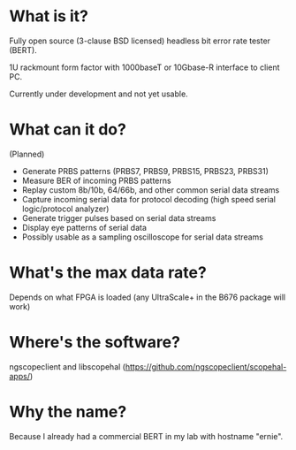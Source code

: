 # What is it?

Fully open source (3-clause BSD licensed) headless bit error rate tester (BERT).

1U rackmount form factor with 1000baseT or 10Gbase-R interface to client PC.

Currently under development and not yet usable.

# What can it do?

(Planned)

* Generate PRBS patterns (PRBS7, PRBS9, PRBS15, PRBS23, PRBS31)
* Measure BER of incoming PRBS patterns
* Replay custom 8b/10b, 64/66b, and other common serial data streams
* Capture incoming serial data for protocol decoding (high speed serial logic/protocol analyzer)
* Generate trigger pulses based on serial data streams
* Display eye patterns of serial data
* Possibly usable as a sampling oscilloscope for serial data streams

# What's the max data rate?

Depends on what FPGA is loaded (any UltraScale+ in the B676 package will work)

# Where's the software?

ngscopeclient and libscopehal (https://github.com/ngscopeclient/scopehal-apps/)

# Why the name?

Because I already had a commercial BERT in my lab with hostname "ernie".
